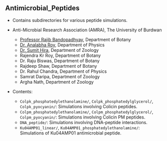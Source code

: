 
## Antimicrobial_Peptides
- Contains subdirectories for various peptide simulations.
- Anti-Microbial Research Association (AMRA), The University of Burdwan 
  - [Professor Rajib Bandopadhyay](http://rbandopadhyayslab.unaux.com/), Department of Botany 
  - [Dr. Analabha Roy](https://physics.utexas.edu/~daneel), Department of Physics
  - [Dr. Sumit Hira](https://www.sumithira.in/), Department of Zoology
  - Rajendra Kr Roy, Department of Botany 
  - Dr. Raju Biswas, Department of Botany  
  - Rajdeep Shaw, Department of Botany  
  - Dr. Rahul Chandra, Department of Physics 
  - Samrat Daripa, Department of Zoology
  - Argha Nath, Department of Zoology

- Contents:
  - `Colpk_phosphatedylethanolamine/`, `Colpk_phosphatedylglycerol/`, `Colpk_pyocyanin/`: Simulations involving Colicin peptides.
  - `Colpm_phosphatedylethanolamine/`, `Colpm_phosphatedylglycerol/`, `Colpm_pyocyanin/`: Simulations involving Colicin PM peptides.
  - `DNA_peptide/`: Simulations involving DNA-peptide interactions.
  - `Ku04AMP01_linear/`, `Ku04AMP01_phosphatedylethanolamine/`: Simulations of Ku04AMP01 antimicrobial peptide.